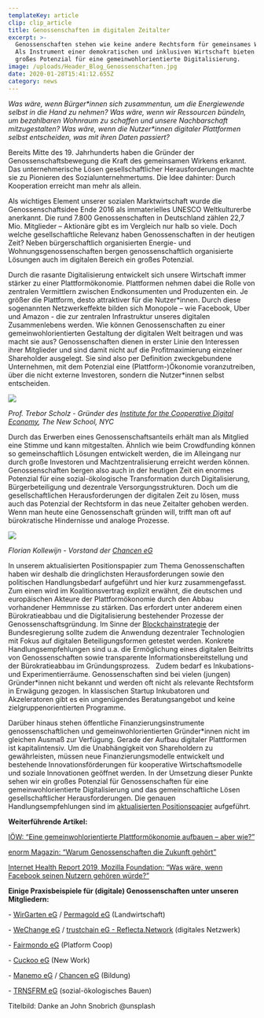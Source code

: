 ```yaml
---
templateKey: article
clip: clip_article
title: Genossenschaften im digitalen Zeitalter
excerpt: >-
  Genossenschaften stehen wie keine andere Rechtsform für gemeinsames Wirken.
  Als Instrument einer demokratischen und inklusiven Wirtschaft bieten sie
  großes Potenzial für eine gemeinwohlorientierte Digitalisierung.
image: /uploads/Header_Blog_Genossenschaften.jpg
date: 2020-01-28T15:41:12.655Z
category: news
---
```

*Was wäre, wenn Bürger\*innen sich zusammentun, um die Energiewende selbst in die Hand zu nehmen? Was wäre, wenn wir Ressourcen bündeln, um bezahlbaren Wohnraum zu schaffen und unsere Nachbarschaft mitzugestalten? Was wäre, wenn die Nutzer\*innen digitaler Plattformen selbst entscheiden, was mit ihren Daten passiert?* 

Bereits Mitte des 19. Jahrhunderts haben die Gründer der Genossenschaftsbewegung die Kraft des gemeinsamen Wirkens erkannt. Das unternehmerische Lösen gesellschaftlicher Herausforderungen machte sie zu Pionieren des Sozialunternehmertums. Die Idee dahinter: Durch Kooperation erreicht man mehr als allein.

Als wichtiges Element unserer sozialen Marktwirtschaft wurde die Genossenschaftsidee Ende 2016 als immaterielles UNESCO Weltkulturerbe anerkannt. Die rund 7.800 Genossenschaften in Deutschland zählen 22,7 Mio. Mitglieder – Aktionäre gibt es im Vergleich nur halb so viele. Doch welche gesellschaftliche Relevanz haben Genossenschaften in der heutigen Zeit? Neben bürgerschaftlich organisierten Energie- und Wohnungsgenossenschaften bergen genossenschaftlich organisierte Lösungen auch im digitalen Bereich ein großes Potenzial.

Durch die rasante Digitalisierung entwickelt sich unsere Wirtschaft immer stärker zu einer Plattformökonomie. Plattformen nehmen dabei die Rolle von zentralen Vermittlern zwischen Endkonsumenten und Produzenten ein. Je größer die Plattform, desto attraktiver für die Nutzer\*innen. Durch diese sogenannten Netzwerkeffekte bilden sich Monopole – wie Facebook, Uber und Amazon - die zur zentralen Infrastruktur unseres digitalen Zusammenlebens werden. Wie können Genossenschaften zu einer gemeinwohlorientierten Gestaltung der digitalen Welt beitragen und was macht sie aus? Genossenschaften dienen in erster Linie den Interessen ihrer Mitglieder und sind damit nicht auf die Profitmaximierung einzelner Shareholder ausgelegt. Sie sind also per Definition zweckgebundene Unternehmen, mit dem Potenzial eine (Plattform-)Ökonomie voranzutreiben, über die nicht externe Investoren, sondern die Nutzer\*innen selbst entscheiden. 

![](/uploads/ZitatTreberScholz.jpg)

*Prof. Trebor Scholz - Gründer des [Institute for the Cooperative Digital Economy](https://platform.coop/who-we-are/icde/), The New School, NYC*

Durch das Erwerben eines Genossenschaftsanteils erhält man als Mitglied eine Stimme und kann mitgestalten. Ähnlich wie beim Crowdfunding können so gemeinschaftlich Lösungen entwickelt werden, die im Alleingang nur durch große Investoren und Machtzentralisierung erreicht werden können. Genossenschaften bergen also auch in der heutigen Zeit ein enormes Potenzial für eine sozial-ökologische Transformation durch Digitalisierung, Bürgerbeteiligung und dezentrale Versorgungsstrukturen. Doch um die gesellschaftlichen Herausforderungen der digitalen Zeit zu lösen, muss auch das Potenzial der Rechtsform in das neue Zeitalter gehoben werden. Wenn man heute eine Genossenschaft gründen will, trifft man oft auf bürokratische Hindernisse und analoge Prozesse. 

![](/uploads/Zitat_Florian_Kollewijn.jpg)

*Florian Kollewijn - Vorstand der [Chancen eG](https://chancen-eg.de/)*

In unserem aktualisierten Positionspapier zum Thema Genossenschaften haben wir deshalb die dringlichsten Herausforderungen sowie den politischen Handlungsbedarf aufgeführt und hier kurz zusammengefasst. Zum einen wird im Koalitionsvertrag explizit erwähnt, die deutschen und europäischen Akteure der Plattformökonomie durch den Abbau vorhandener Hemmnisse zu stärken. Das erfordert unter anderem einen Bürokratieabbau und die Digitalisierung bestehender Prozesse der Genossenschaftsgründung. Im Sinne der [Blockchainstrategie](https://www.bmwi.de/Redaktion/DE/Publikationen/Digitale-Welt/blockchain-strategie.pdf?__blob=publicationFile&v=10) der Bundesregierung sollte zudem die Anwendung dezentraler Technologien mit Fokus auf digitalen Beteiligungsformen getestet werden. Konkrete Handlungsempfehlungen sind u.a. die Ermöglichung eines digitalen Beitritts von Genossenschaften sowie transparente Informationsbereitstellung und der Bürokratieabbau im Gründungsprozess.   Zudem bedarf es Inkubations- und Experimentierräume. Genossenschaften sind bei vielen (jungen) Gründer*innen nicht bekannt und werden oft nicht als relevante Rechtsform in Erwägung gezogen. In klassischen Startup Inkubatoren und Akzeleratoren gibt es ein ungenügendes Beratungsangebot und keine zielgruppenorientierten Programme. 

Darüber hinaus stehen öffentliche Finanzierungsinstrumente genossenschaftlichen und gemeinwohlorientierten Gründer*innen nicht im gleichen Ausmaß zur Verfügung. Gerade der Aufbau digitaler Plattformen ist kapitalintensiv. Um die Unabhängigkeit von Shareholdern zu gewährleisten, müssen neue Finanzierungsmodelle entwickelt und bestehende Innovationsförderungen für kooperative Wirtschaftsmodelle und soziale Innovationen geöffnet werden. In der Umsetzung dieser Punkte sehen wir ein großes Potenzial für Genossenschaften für eine gemeinwohlorientierte Digitalisierung und das gemeinschaftliche Lösen gesellschaftlicher Herausforderungen. Die genauen Handlungsempfehlungen sind im [aktualisierten Positionspapier](https://www.send-ev.de/uploads/Positionspapier_Genossenschaften.pdf) aufgeführt. 

**Weiterführende Artikel:**  

[IÖW: “Eine gemeinwohlorientierte Plattformökonomie aufbauen – aber wie?” ](https://drive.google.com/open?id=1hkiFh_RjuTheWZQK32b6svQ4MZN3HFc5)

[](https://drive.google.com/open?id=1hkiFh_RjuTheWZQK32b6svQ4MZN3HFc5)[enorm Magazin: “Warum Genossenschaften die Zukunft gehört” ](https://enorm-magazin.de/wirtschaft/genossenschaft/warum-genossenschaften-die-zukunft-gehoert)

[Internet Health Report 2019, Mozilla Foundation: “Was wäre, wenn Facebook seinen Nutzern gehören würde?”](https://internethealthreport.org/2019/was-ware-wenn-facebook-seinen-nutzern-gehoren-wurde/?lang=de)

**Einige Praxisbeispiele für (digitale) Genossenschaften unter unseren Mitgliedern:**  

\- [WirGarten eG](https://lueneburg.wirgarten.com/) / [Permagold eG](https://perma.gold/) (Landwirtschaft)

\- [WeChange eG](https://wechange.de) / [trustchain eG - Reflecta.Network](https://www.reflecta.network) (digitales Netzwerk)

\- [Fairmondo eG](https://www.fairmondo.de) (Platform Coop)

\- [Cuckoo eG](https://cuckoo.work/de/) (New Work)

\- [Manemo eG](https://www.manemo.de) / [Chancen eG](https://chancen-eg.de) (Bildung)

\- [TRNSFRM eG](https://www.trnsfrm.org) (sozial-ökologisches Bauen)



Titelbild: Danke an John Snobrich @unsplash
